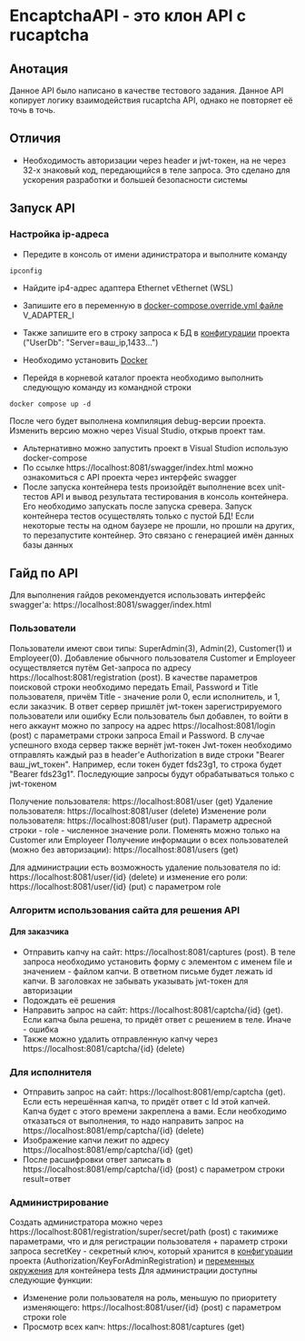 # EncaptchaAPI - это клон API с rucaptcha
## Анотация
Данное API было написано в качестве тестового задания. Данное API копирует логику взаимодействия rucaptcha API, однако не повторяет её точь в точь.
## Отличия
* Необходимость авторизации через header и jwt-токен, на не через 32-х знаковый код, передающийся в теле запроса. Это сделано для ускорения разработки и большей безопасности системы
## Запуск API
### Настройка ip-адреса
* Передите в консоль от имени адинистратора и выполните команду 
```
ipconfig
```
* Найдите ip4-адрес адаптера Ethernet vEthernet (WSL)
* Запишите его в переменную  в [docker-compose.override.yml файле](docker-compose.override.yml) V_ADAPTER_I
* Также запишите его в строку запроса к БД в [конфигурации](./EncaptchaAPI/appsettings.json) проекта ("UserDb": "Server=ваш_ip,1433...")

* Необходимо установить [Docker](https://www.docker.com)
* Перейдя в корневой каталог проекта необходимо выполнить следующую команду из командной строки
```
docker compose up -d
```
После чего будет выполнена компиляция debug-версии проекта. Изменить версию можно через Visual Studio, открыв проект там.
* Альтернативно можно запустить проект в Visual Studion использую docker-compose
* По ссылке https://localhost:8081/swagger/index.html можно ознакомиться с API проекта через интерфейс swagger
* После запуска контейнера tests произойдёт выполнение всех unit-тестов API и вывод результата тестирования в консоль контейнера. Его необходимо запускать после запуска сревера. Запуск контейнера тестов осуществлять только с пустой БД! Если некоторые тесты на одном баузере не прошли, но прошли на других, то перезапустите контейнер. Это связано с генерацией имён данных базы данных
## Гайд по API
Для выполнения гайдов рекомендуется использовать интерфейс swagger'а: https://localhost:8081/swagger/index.html
### Пользователи
Пользователи имеют свои типы: SuperAdmin(3), Admin(2), Customer(1) и Employeer(0). 
Добавление обычного пользователя Customer и Employeer осуществляется путём Get-запроса по адресу https://localhost:8081/registration (post). В качестве параметров поисковой строки необходимо передать Email, Password и Title пользователя, причём Title - значение роли 0, если исполнитель, и 1, если заказчик. В ответ сервер пришлёт jwt-токен зарегистрируемого пользователи или ошибку
Если пользователь был добавлен, то войти в него аккаунт можно по запросу на адрес https://localhost:8081/login (post) с параметрами строки запроса Email и Password. В случае успешного входа сервер также вернёт jwt-токен
Jwt-токен необходимо отправлять каждый раз в header'е Authorization в виде строки "Bearer ваш_jwt_токен". Например, если токен будет fds23g1, то строка будет "Bearer fds23g1". Последующие запросы будут обрабатываться только с jwt-токеном

Получение пользователя: https://localhost:8081/user (get)
Удаление пользователя: https://localhost:8081/user (delete)
Изменение роли пользователя: https://localhost:8081/user (put). Параметр адресной строки - role - численное значение роли. Поменять можно только на Customer или Employeer
Получение информации о всех пользователей (можно без авторизации): https://localhost:8081/users (get)

Для администрации есть возможность удаление пользователя по id: https://localhost:8081/user/{id} (delete) и изменение его роли: https://localhost:8081/user/{id} (put) с параметром role

### Алгоритм использования сайта для решения API
#### Для заказчика
* Отправить капчу на сайт: https://localhost:8081/captures (post). В теле запроса необходимо установить форму с элементом с именем file и значением - файлом капчи. В ответном письме будет лежать id капчи. В заголовках не забывать указывать jwt-токен для авторизации
* Подождать её решения
* Направить запрос на сайт:  https://localhost:8081/captcha/{id} (get). Если капча была решена, то придёт ответ с решением в теле. Иначе - ошибка
* Также можно удалить отправленную капчу через https://localhost:8081/captcha/{id} (delete)
### Для исполнителя
* Отправить запрос на сайт: https://localhost:8081/emp/captcha (get). Если есть нерешённая капча, то придёт ответ с Id этой капчей. Капча будет с этого времени закреплена а вами. Если необходимо отказаться от выполнения, то надо направить запрос на https://localhost:8081/emp/captcha/{id} (delete)
* Изображение капчи лежит по адресу https://localhost:8081/emp/captcha/{id} (get)
* После расшифровки ответ записать в https://localhost:8081/emp/captcha/{id} (post) с параметром строки result=ответ

### Администрирование
Создать администратора можно через https://localhost:8081/registration/super/secret/path (post) с такимиже параметрами, что и для регистрации пользователя + параметр строки запроса secretKey - секретный ключ, который хранится в [конфигурации](./EncaptchaAPI/appsettings.json) проекта (Authorization/KeyForAdminRegistration) и [переменных окружения](docker-compose.override.yml) для контейнера tests
Для администрации доступны следующие функции: 
* Изменение роли пользователя на роль, меньшую по приоритету изменяющего: https://localhost:8081/user/{id} (post) с параметром строки role
* Просмотр всех капч: https://localhost:8081/captures (get)